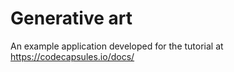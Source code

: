 # Generative art

An example application developed for the tutorial at https://codecapsules.io/docs/
